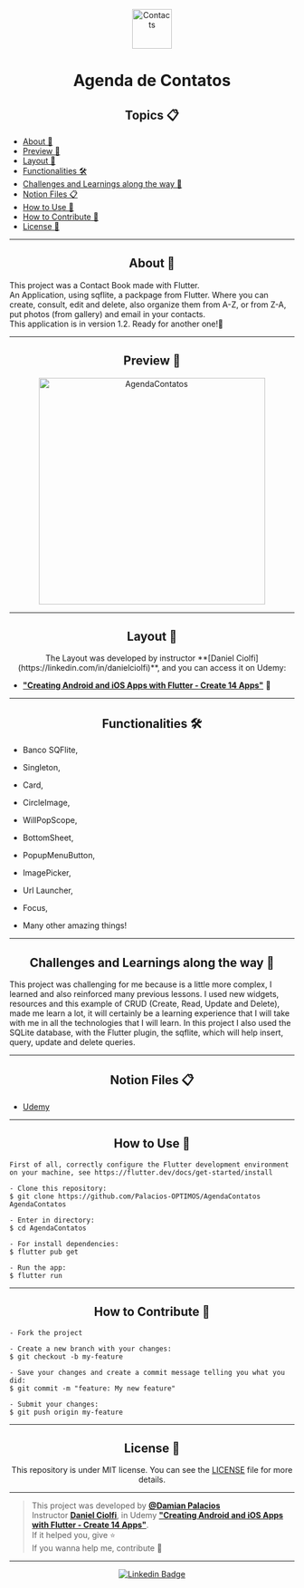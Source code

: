 <p align="center">
      <img src="https://raw.githubusercontent.com/Palacios-OPTIMOS/AgendaContatos-Flutter/main/assets/images/user.png" width="70" alt="Contacts"/>
</p>

<h1 align="center">Agenda de Contatos</h1>

<h2 align="center">Topics 📋</h2>

   <p>
   
   - [About 📖](#about-)
   - [Preview 📱](#preview-)
   - [Layout 🎨](#layout-)
   - [Functionalities 🛠️](#functionalities-%EF%B8%8F)
   - [Challenges and Learnings along the way 🤯](#challenges-and-learnings-along-the-way-)
   - [Notion Files 📋](#notion-files-)
   - [How to Use 🤔](#how-to-use-)
   - [How to Contribute 💪](#how-to-contribute-)
   - [License 📝](#license-)

   </p>

---

<h2 align="center">About 📖</h2>

<p>
    This project was a Contact Book made with Flutter.<br>
    An Application, using sqflite, a packpage from Flutter. Where you can create, consult, edit and delete, also organize them from A-Z, or from Z-A, put photos (from gallery)       and email in your contacts.<br>
    This application is in version 1.2. Ready for another one!🚀 <br>
</p>

---

<h2 align="center">Preview 📱</h2>

   <p align="center">
      <img src="assets/images/agendacontatos.gif" width="400" alt="AgendaContatos">
   </p>

---

<h2 align="center">Layout 🎨</h2>

   <p align="center">
      The Layout was developed by instructor **[Daniel Ciolfi](https://linkedin.com/in/danielciolfi)**, and you can access it on Udemy:
   
   - **["Creating Android and iOS Apps with Flutter - Create 14 Apps"](https://www.udemy.com/course/curso-completo-flutter-app-android-ios/?referralCode=1355952A966260D40D18)** 📱
   </p>

---   

<h2 align="center">Functionalities 🛠️</h2>

   <p>
   
  - Banco SQFlite,
  
  - Singleton,
  
  - Card,
  
  - CircleImage,
  
  - WillPopScope,
  
  - BottomSheet,
  
  - PopupMenuButton,
  
  - ImagePicker,
  
  - Url Launcher,
  
  - Focus,
  
  - Many other amazing things!
  
   </p>

---

<h2 align="center">Challenges and Learnings along the way 🤯</h2>

   <p>
   This project was challenging for me because  is a little more complex, I learned and also reinforced many previous lessons.
   I used new widgets, resources and this example of CRUD (Create, Read, Update and Delete), made me learn a lot, it will certainly be a learning experience that I will take        with me in all the technologies that I will learn.
   In this project I also used the SQLite database, with the Flutter plugin, the sqflite, which will help insert, query, update and delete queries. <br>
   </p>

---

<h2 align="center">Notion Files 📋</h2>

- [Udemy](https://www.udemy.com/course/curso-completo-flutter-app-android-ios/?referralCode=1355952A966260D40D18)

---

<h2 align="center">How to Use 🤔</h2>

   ```
   First of all, correctly configure the Flutter development environment on your machine, see https://flutter.dev/docs/get-started/install
   
   - Clone this repository:
   $ git clone https://github.com/Palacios-OPTIMOS/AgendaContatos AgendaContatos

   - Enter in directory:
   $ cd AgendaContatos

   - For install dependencies:
   $ flutter pub get

   - Run the app: 
   $ flutter run
   ```

---

<h2 align="center">How to Contribute 💪</h2>

   ```
   - Fork the project 

   - Create a new branch with your changes:
   $ git checkout -b my-feature

   - Save your changes and create a commit message telling you what you did:
   $ git commit -m "feature: My new feature"

   - Submit your changes:
   $ git push origin my-feature
   ```

---

<h2 align="center">License 📝</h2>

<p align="center">
   This repository is under MIT license. You can see the <a href="https://github.com/Palacios-OPTIMOS/AgendaContatos-Flutter/blob/main/LICENSE">LICENSE</a> file for more details.
</p>

---

   >This project was developed by **[@Damian Palacios](https://www.linkedin.com/in/damianpalacioss/)** <br>
   >Instructor **[Daniel Ciolfi](https://linkedin.com/in/danielciolfi)**, in Udemy **["Creating Android and iOS Apps with Flutter - Create 14 Apps"](https://www.udemy.com/course/curso-completo-flutter-app-android-ios/?referralCode=1355952A966260D40D18)**.<br>
   If it helped you, give ⭐<br>
   If you wanna help me, contribute 💪

---

  <div align="center">
 
   [![Linkedin Badge](https://img.shields.io/badge/-Damian%20Palacios-292929?style=flat-square&logo=Linkedin&logoColor=white&link=https://www.linkedin.com/in/damianpalacioss/)](https://www.linkedin.com/in/damianpalacioss/)
  
  </div>

